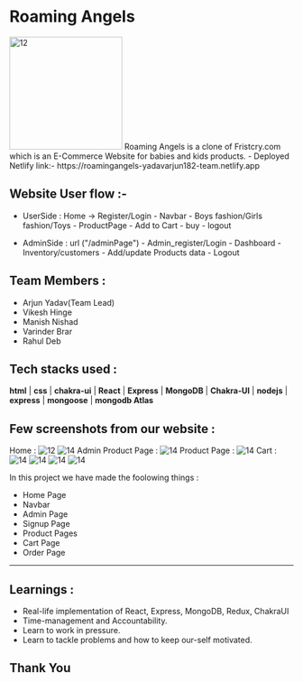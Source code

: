 # Roaming Angels 
 <img src="https://cdn-images-1.medium.com/max/1000/1*IXF_a1djYTCd_BfIG26YVQ.jpeg" width="200px" alt="12" border="0" />
Roaming Angels is a clone of Fristcry.com which is an E-Commerce Website for babies and kids products.
 - Deployed Netlify link:- https://roamingangels-yadavarjun182-team.netlify.app


## Website User flow :- 

- UserSide  :    Home -> Register/Login  -  Navbar -  Boys fashion/Girls fashion/Toys  -  ProductPage -   Add to Cart -  buy -  logout

- AdminSide :    url ("/adminPage")      -  Admin_register/Login  -  Dashboard -  Inventory/customers  -  Add/update Products data  -  Logout
 
  
## Team Members : 

- Arjun Yadav(Team Lead)
- Vikesh Hinge
- Manish Nishad
- Varinder Brar
- Rahul Deb


## Tech stacks used :


 **html** |  **css** |  **chakra-ui** |  **React** |  **Express** |  **MongoDB** |  **Chakra-UI** |  **nodejs** |  **express** |  **mongoose** | **mongodb Atlas**

## Few screenshots from our website :

<div>
   Home :
  <img src="https://cdn-images-1.medium.com/max/1000/1*1_e4fnuGenG-jKrXOjLpeQ.png" alt="12" border="0" />
  <img src="https://cdn-images-1.medium.com/max/1000/1*AN5lILRbJ36nGpObweY4Mw.png" alt="14" border="0" />
   Admin Product Page :
  <img src="https://cdn-images-1.medium.com/max/1000/1*q551k3EhYtF4uOddNT3RLw.png" alt="14" border="0" />
   Product Page :
  <img src="https://cdn-images-1.medium.com/max/1000/1*fXkwJvfKJb0f_BDP-BXe2Q.png" alt="14" border="0" />
   Cart :
  <img src="https://cdn-images-1.medium.com/max/1000/1*e7f8p_e6hN2FSfoE7_bZkQ.png" alt="14" border="0" />
  <img src="https://cdn-images-1.medium.com/max/1000/1*TRaGmUt-cGfWpy3Zu37Btw.png" alt="14" border="0" />
  <img src="https://cdn-images-1.medium.com/max/1000/1*yzhlrZeMTe4E1np2c_GNxQ.jpeg" alt="14" border="0" />
  <img src="https://cdn-images-1.medium.com/max/1000/1*iSXiY1WbMx0Maf70GtF8kA.png" alt="14" border="0" />
  
</div>


In this project we have made the foolowing things :
 - Home Page
 - Navbar
 - Admin Page
 - Signup Page
 - Product Pages
 - Cart Page
 - Order Page

---




## Learnings :
- Real-life implementation of React, Express, MongoDB, Redux, ChakraUI
- Time-management and Accountability.
- Learn to work in pressure.
- Learn to tackle problems and how to keep our-self motivated.

## Thank You
